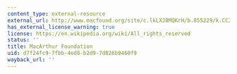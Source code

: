 ```yaml
---
content_type: external-resource
external_url: http://www.macfound.org/site/c.lkLXJ8MQKrH/b.855229/k.CC2B/Home.htm
has_external_license_warning: true
license: https://en.wikipedia.org/wiki/All_rights_reserved
status: ''
title: MacArthur Foundation
uid: d7f24fc9-7fbb-4ed8-b2d9-7d826b9460f9
wayback_url: ''
---
```

